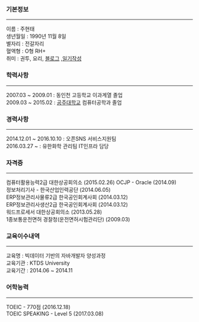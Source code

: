 
### 기본정보
----
이름 : 주현태  
생년월일 : 1990년 11월 8일  
별자리 : 전갈자리  
혈액형 : O형 RH+  
취미 : 권투, 요리, [블로그](http://blog.naver.com/jabel123) ,[일기작성](http://52.79.155.172:8080/drawMyLife/) 

### 학력사항
----
2007.03 ~ 2009.01 : 동인천 고등학교 이과계열 졸업  
2009.03 ~ 2015.02 : [공주대학교](http://www.kongju.ac.kr) 컴퓨터공학과 졸업  

### 경력사항
----
2014.12.01 ~ 2016.10.10 : 오픈SNS 서비스지원팀  
2016.03.27 ~ : 유한화학 관리팀 IT인프라 담당

### 자격증
----
컴퓨터활용능력2급 대한상공회의소 (2015.02.26)
OCJP - Oracle (2014.09)  
정보처리기사 - 한국산업인력공단 (2014.06.05)  
ERP정보관리사물류2급 한국공인회계사회 (2014.03.12)  
ERP정보관리사생산2급 한국공인회계사회 (2014.03.12)  
워드프로세서 대한상공회의소 (2013.05.28)  
1종보통운전면허 경찰청(운전면허시험관리단) (2009.03)  

### 교육이수내역
----
교육명 : 빅데이터 기반의 자바개발자 양성과정  
교육기관 : KTDS University  
교육기간 : 2014.06 ~ 2014.11  

### 어학능력
---
TOEIC - 770점 (2016.12.18)  
TOEIC SPEAKING - Level 5 (2017.03.08)

